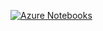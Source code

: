 [![Azure Notebooks](https://notebooks.azure.com/launch.png)](https://notebooks.azure.com/import/gh/muic-pattern-rekt-2018/Exercise04)
